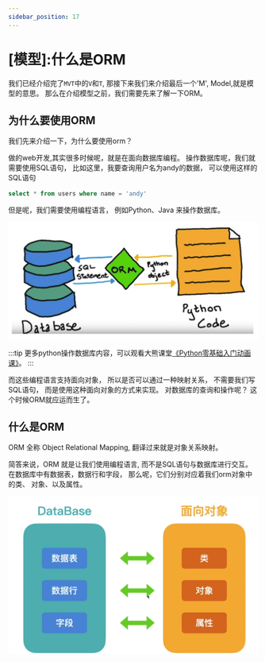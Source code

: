 ```yaml
---
sidebar_position: 17
---
```


# [模型]:什么是ORM

我们已经介绍完了`MVT`中的`V`和`T`, 
那接下来我们来介绍最后一个'M', Model,就是模型的意思。
那么在介绍模型之前，我们需要先来了解一下ORM。

<!-- transcate -->

## 为什么要使用ORM

我们先来介绍一下，为什么要使用orm？

做的web开发,其实很多时候呢，就是在面向数据库编程。 
操作数据库呢，我们就需要使用SQL语句， 
比如这里，我要查询用户名为andy的数据， 
可以使用这样的SQL语句
```sql
select * from users where name = 'andy'
```

但是呢，我们需要使用编程语言， 
例如Python、Java
来操作数据库。

![python操作数据库](imgs/图17-python操作数据库.png)

:::tip
更多python操作数据库内容，可以观看大熊课堂[《Python零基础入门动画课》](https://study.163.com/course/introduction/1209570828.htm?share=2&shareId=480000001946434)。
:::

而这些编程语言支持面向对象， 
所以是否可以通过一种映射关系，
不需要我们写SQL语句，
而是使用这种面向对象的方式来实现。
对数据库的查询和操作呢？
这个时候ORM就应运而生了。

## 什么是ORM
ORM 全称 Object Relational Mapping,
翻译过来就是对象关系映射。

简答来说，ORM 就是让我们使用编程语言,
而不是SQL语句与数据库进行交互。
在数据库中有数据表，数据行和字段， 
那么呢，它们分别对应着我们orm对象中的类、 
对象、以及属性。

![图17-数据库和类的对应关系](imgs/图17-数据库和类的对应关系.png)
